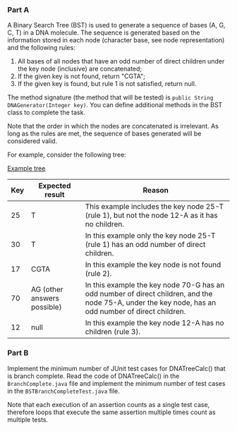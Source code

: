 ### Part A

A Binary Search Tree (BST) is used to generate a sequence of bases (A, G, C, T) in a DNA molecule. The sequence is generated based on the information stored in each node (character base, see node representation) and the following rules:
1. All bases of all nodes that have an odd number of direct children under the
key node (inclusive) are concatenated;
2. If the given key is not found, return "CGTA";
3. If the given key is found, but rule 1 is not satisfied, return null.

The method signature (the method that will be tested) is `public String DNAGenerator(Integer key)`. You can define additional methods in the BST class to complete the task.

Note that the order in which the nodes are concatenated is irrelevant. As long as the rules are met, the sequence of bases generated will be considered valid.

For example, consider the following tree:

[Example tree](example-tree.png)

| Key | Expected result | Reason |
| --- | --------------- | ------ |
| 25 | T | This example includes the key node 25-T (rule 1), but not the node 12-A as it has no children. |
| 30 | T | In this example only the key node 25-T (rule 1) has an odd number of direct children. |
| 17 | CGTA | In this example the key node is not found (rule 2). |
| 70 | AG (other answers possible) | In this example the key node 70-G has an odd number of direct children, and the node 75-A, under the key node, has an odd number of direct children. |
| 12 | null | In this example the key node 12-A has no children (rule 3). |

### Part B

Implement the minimum number of JUnit test cases for DNATreeCalc() that is branch complete. Read the code of DNATreeCalc() in the `BranchComplete.java` file and implement the minimum number of test cases in the `BSTBranchCompleteTest.java` file.

Note that each execution of an assertion counts as a single test case, therefore loops that execute the same assertion multiple times count as multiple tests.
